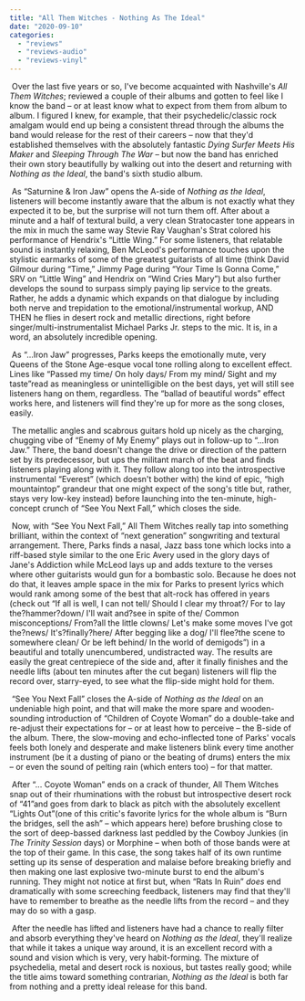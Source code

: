 ```yaml
---
title: "All Them Witches - Nothing As The Ideal"
date: "2020-09-10"
categories: 
  - "reviews"
  - "reviews-audio"
  - "reviews-vinyl"
---
```


 Over the last five years or so, I've become acquainted with Nashville's _All Them Witches_; reviewed a couple of their albums and gotten to feel like I know the band – or at least know what to expect from them from album to album. I figured I knew, for example, that their psychedelic/classic rock amalgam would end up being a consistent thread through the albums the band would release for the rest of their careers – now that they'd established themselves with the absolutely fantastic _Dying Surfer Meets His Maker_ and _Sleeping Through The War_ – but now the band has enriched their own story beautifully by walking out into the desert and returning with _Nothing as the Ideal_, the band's sixth studio album.

 As “Saturnine & Iron Jaw” opens the A-side of _Nothing as the Ideal_, listeners will become instantly aware that the album is not exactly what they expected it to be, but the surprise will not turn them off. After about a minute and a half of textural build, a very clean Stratocaster tone appears in the mix in much the same way Stevie Ray Vaughan's Strat colored his performance of Hendrix's “Little Wing.” For some listeners, that relatable sound is instantly relaxing, Ben McLeod's performance touches upon the stylistic earmarks of some of the greatest guitarists of all time (think David Gilmour during “Time,” Jimmy Page during “Your Time Is Gonna Come,” SRV on “Little Wing” and Hendrix on “Wind Cries Mary”) but also further develops the sound to surpass simply paying lip service to the greats. Rather, he adds a dynamic which expands on that dialogue by including both nerve and trepidation to the emotional/instrumental workup, AND THEN he flies in desert rock and metallic directions, right before singer/multi-instrumentalist Michael Parks Jr. steps to the mic. It is, in a word, an absolutely incredible opening.

 As “...Iron Jaw” progresses, Parks keeps the emotionally mute, very Queens of the Stone Age-esque vocal tone rolling along to excellent effect. Lines like “Passed my time/ On holy days/ From my mind/ Sight and my taste”read as meaningless or unintelligible on the best days, yet will still see listeners hang on them, regardless. The “ballad of beautiful words” effect works here, and listeners will find they're up for more as the song closes, easily.

 The metallic angles and scabrous guitars hold up nicely as the charging, chugging vibe of “Enemy of My Enemy” plays out in follow-up to “...Iron Jaw.” There, the band doesn't change the drive or direction of the pattern set by its predecessor, but ups the militant march of the beat and finds listeners playing along with it. They follow along too into the introspective instrumental “Everest” (which doesn't bother with) the kind of epic, “high mountaintop” grandeur that one might expect of the song's title but, rather, stays very low-key instead) before launching into the ten-minute, high-concept crunch of “See You Next Fall,” which closes the side.

 Now, with “See You Next Fall,” All Them Witches really tap into something brilliant, within the context of “next generation” songwriting and textural arrangement. There, Parks finds a nasal, Jazz bass tone which locks into a riff-based style similar to the one Eric Avery used in the glory days of Jane's Addiction while McLeod lays up and adds texture to the verses where other guitarists would gun for a bombastic solo. Because he does not do that, it leaves ample space in the mix for Parks to present lyrics which would rank among some of the best that alt-rock has offered in years (check out “If all is well, I can not tell/ Should I clear my throat?/ For to lay the?hammer?down/ I'll wait and?see in spite of the/ Common misconceptions/ From?all the little clowns/ Let's make some moves I've got the?news/ It's?finally?here/ After begging like a dog/ I'll flee?the scene to somewhere clean/ Or be left behind/ In the world of demigods”) in a beautiful and totally unencumbered, undistracted way. The results are easily the great centrepiece of the side and, after it finally finishes and the needle lifts (about ten minutes after the cut began) listeners will flip the record over, starry-eyed, to see what the flip-side might hold for them.

 “See You Next Fall” closes the A-side of _Nothing as the Ideal_ on an undeniable high point, and that will make the more spare and wooden-sounding introduction of “Children of Coyote Woman” do a double-take and re-adjust their expectations for – or at least how to perceive – the B-side of the album. There, the slow-moving and echo-inflected tone of Parks' vocals feels both lonely and desperate and make listeners blink every time another instrument (be it a dusting of piano or the beating of drums) enters the mix – or even the sound of pelting rain (which enters too) – for that matter.

 After “... Coyote Woman” ends on a crack of thunder, All Them Witches snap out of their rhuminations with the robust but introspective desert rock of “41”and goes from dark to black as pitch with the absolutely excellent “Lights Out”(one of this critic's favorite lyrics for the whole album is “Burn the bridges, sell the ash” – which appears here) before brushing close to the sort of deep-bassed darkness last peddled by the Cowboy Junkies (in _The Trinity Session_ days) or Morphine – when both of those bands were at the top of their game. In this case, the song takes half of its own runtime setting up its sense of desperation and malaise before breaking briefly and then making one last explosive two-minute burst to end the album's running. They might not notice at first but, when “Rats In Ruin” _does_ end dramatically with some screeching feedback, listeners may find that they'll have to remember to breathe as the needle lifts from the record – and they may do so with a gasp.

 After the needle has lifted and listeners have had a chance to really filter and absorb everything they've heard on _Nothing as the Ideal_, they'll realize that while it takes a unique way around, it is an excellent record with a sound and vision which is very, very habit-forming. The mixture of psychedelia, metal and desert rock is noxious, but tastes really good; while the title aims toward something contrarian, _Nothing as the Ideal_ is both far from nothing and a pretty ideal release for this band.
